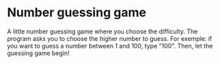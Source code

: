 # Number guessing game

A little number guessing game where you choose the difficulty.
The program asks you to choose the higher number to guess.
For exemple: if you want to guess a number between 1 and 100, type "100".
Then, let the guessing game begin!
